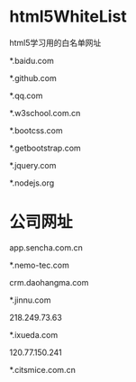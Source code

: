 # html5WhiteList
html5学习用的白名单网址

*.baidu.com

*.github.com

*.qq.com

*.w3school.com.cn

*.bootcss.com

*.getbootstrap.com

*.jquery.com

*.nodejs.org


# 公司网址
app.sencha.com.cn

*.nemo-tec.com

crm.daohangma.com

*.jinnu.com

218.249.73.63

*.ixueda.com

120.77.150.241

*.citsmice.com.cn




